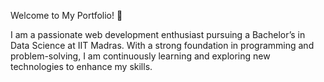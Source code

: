 Welcome to My Portfolio! 🚀

I am a passionate web development enthusiast pursuing a Bachelor’s in Data Science at IIT Madras. With a strong foundation in programming and problem-solving, I am continuously learning and exploring new technologies to enhance my skills.
